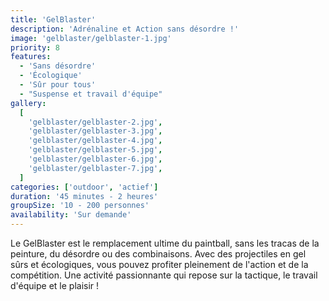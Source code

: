 ```yaml
---
title: 'GelBlaster'
description: 'Adrénaline et Action sans désordre !'
image: 'gelblaster/gelblaster-1.jpg'
priority: 8
features:
  - 'Sans désordre'
  - 'Écologique'
  - 'Sûr pour tous'
  - "Suspense et travail d'équipe"
gallery:
  [
    'gelblaster/gelblaster-2.jpg',
    'gelblaster/gelblaster-3.jpg',
    'gelblaster/gelblaster-4.jpg',
    'gelblaster/gelblaster-5.jpg',
    'gelblaster/gelblaster-6.jpg',
    'gelblaster/gelblaster-7.jpg',
  ]
categories: ['outdoor', 'actief']
duration: '45 minutes - 2 heures'
groupSize: '10 - 200 personnes'
availability: 'Sur demande'
---
```


Le GelBlaster est le remplacement ultime du paintball, sans les tracas de la peinture, du désordre ou des combinaisons. Avec des projectiles en gel sûrs et écologiques, vous pouvez profiter pleinement de l'action et de la compétition. Une activité passionnante qui repose sur la tactique, le travail d'équipe et le plaisir !
